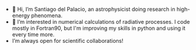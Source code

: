 - 👋 Hi, I’m Santiago del Palacio, an astrophysicist doing research in high-energy phenomena. 
- 👀 I’m interested in numerical calculations of radiative processes. I code mostly in Fortran90, but I'm improving my skills in python and using it every time more.
- I’m always open for scientific collaborations! 

<!---
- 📫 How to reach me: santiagodp1990.at.gmail.com
santimda/santimda is a ✨ special ✨ repository because its `README.md` (this file) appears on your GitHub profile.
You can click the Preview link to take a look at your changes.
--->
